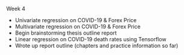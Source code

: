 Week 4
-	Univariate regression on COVID-19 & Forex Price
-	Multivariate regression on COVID-19 & Forex Price
-	Begin brainstorming thesis outline report
-	Linear regression on COVID-19 death rates using Tensorflow
-	Wrote up report outline (chapters and practice information so far)

